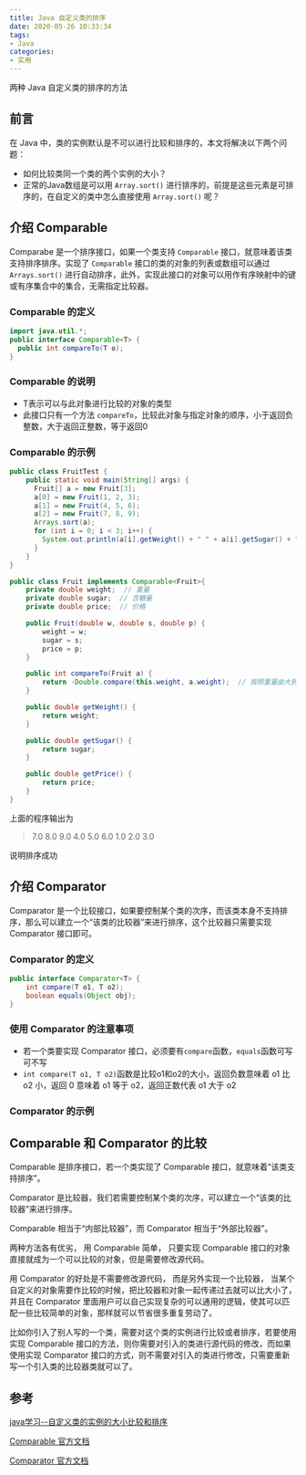 ```yaml
---
title: Java 自定义类的排序
date: 2020-05-26 10:33:34
tags:
- Java
categories:
- 实用
---
```


两种 Java 自定义类的排序的方法
<!--more-->

## 前言

在 Java 中，类的实例默认是不可以进行比较和排序的，本文将解决以下两个问题：

- 如何比较类同一个类的两个实例的大小？
- 正常的Java数组是可以用 `Array.sort()` 进行排序的，前提是这些元素是可排序的，在自定义的类中怎么直接使用 `Array.sort()` 呢？

## 介绍 Comparable

Comparabe 是一个排序接口，如果一个类支持 `Comparable` 接口，就意味着该类支持排序排序。实现了 `Comparable` 接口的类的对象的列表或数组可以通过 `Arrays.sort()` 进行自动排序，此外，实现此接口的对象可以用作有序映射中的键或有序集合中的集合，无需指定比较器。

### Comparable 的定义

```java
import java.util.*;
public interface Comparable<T> {
  public int compareTo(T o);
}
```

### Comparable 的说明

- T表示可以与此对象进行比较的对象的类型
- 此接口只有一个方法 `compareTo`，比较此对象与指定对象的顺序，小于返回负整数，大于返回正整数，等于返回0

### Comparable 的示例

```java
public class FruitTest {
    public static void main(String[] args) {
      Fruit[] a = new Fruit[3];
      a[0] = new Fruit(1, 2, 3);
      a[1] = new Fruit(4, 5, 6);
      a[2] = new Fruit(7, 8, 9);
      Arrays.sort(a);
      for (int i = 0; i < 3; i++) {
        System.out.println(a[i].getWeight() + " " + a[i].getSugar() + " " + a[i].getPrice());
      }
    }
}

public class Fruit implements Comparable<Fruit>{
    private double weight;  // 重量
    private double sugar;  // 含糖量
    private double price;  // 价格

    public Fruit(double w, double s, double p) {
        weight = w;
        sugar = s;
        price = p;
    }

    public int compareTo(Fruit a) {
        return -Double.compare(this.weight, a.weight);  // 按照重量由大到小进行排序
    }

    public double getWeight() {
        return weight;
    }

    public double getSugar() {
        return sugar;
    }

    public double getPrice() {
        return price;
    }
}
```

上面的程序输出为

> 7.0 8.0 9.0
> 4.0 5.0 6.0
> 1.0 2.0 3.0

说明排序成功

## 介绍 Comparator

Comparator 是一个比较接口，如果要控制某个类的次序，而该类本身不支持排序，那么可以建立一个“该类的比较器”来进行排序，这个比较器只需要实现 Comparator 接口即可。

### Comparator 的定义

```java
public interface Comparator<T> {
    int compare(T o1, T o2);
    boolean equals(Object obj);
}
```

### 使用 Comparator 的注意事项

- 若一个类要实现 Comparator 接口，必须要有`compare`函数，`equals`函数可写可不写
- `int compare(T o1, T o2)`函数是比较o1和o2的大小，返回负数意味着 o1 比 o2 小，返回 0 意味着 o1 等于 o2，返回正数代表 o1 大于 o2

### Comparator 的示例

## Comparable 和 Comparator 的比较

Comparable 是排序接口，若一个类实现了 Comparable 接口，就意味着“该类支持排序”。

Comparator 是比较器，我们若需要控制某个类的次序，可以建立一个“该类的比较器”来进行排序。

Comparable 相当于“内部比较器”，而 Comparator 相当于“外部比较器”。

两种方法各有优劣， 用 Comparable 简单， 只要实现 Comparable 接口的对象直接就成为一个可以比较的对象，但是需要修改源代码。

用 Comparator 的好处是不需要修改源代码， 而是另外实现一个比较器， 当某个自定义的对象需要作比较的时候，把比较器和对象一起传递过去就可以比大小了， 并且在 Comparator 里面用户可以自己实现复杂的可以通用的逻辑，使其可以匹配一些比较简单的对象，那样就可以节省很多重复劳动了。

比如你引入了别人写的一个类，需要对这个类的实例进行比较或者排序，若要使用实现 Comparable 接口的方法，则你需要对引入的类进行源代码的修改，而如果使用实现 Comparator 接口的方式，则不需要对引入的类进行修改，只需要重新写一个引入类的比较器类就可以了。

## 参考

[java学习--自定义类的实例的大小比较和排序](https://www.cnblogs.com/gaoBlog/p/10754935.html)

[Comparable 官方文档](https://docs.oracle.com/javase/8/docs/api/java/lang/Comparable.html?is-external=true)

[Comparator 官方文档](https://docs.oracle.com/javase/1.5.0/docs/api/java/util/Comparator.html)
